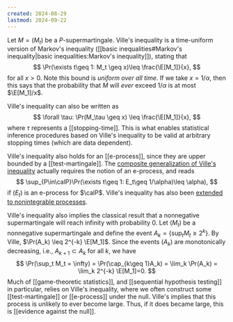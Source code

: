 ```yaml
---
created: 2024-08-29
lastmod: 2024-09-22
---
```


Let $M=(M_t)$ be a $P$-supermartingale. Ville's inequality is a time-uniform version of Markov's inequality ([[basic inequalities#Markov's inequality|basic inequalities:Markov's inequality]]), stating that 
$$
\Pr(\exists t\geq 1: M_t \geq x)\leq \frac{\E[M_1]}{x},
$$
for all $x>0$. Note this bound is _uniform over all time_. If we take $x = 1/\alpha$, then this says that the probability that $M$ will _ever_ exceed $1/\alpha$ is at most $\E[M_1]/x$. 

Ville's inequality can also be written as 
$$
\forall \tau: \Pr(M_\tau \geq x) \leq \frac{\E[M_1]}{x},
$$
where $\tau$ represents a [[stopping-time]]. This is what enables statistical inference procedures based on Ville's inequality to be valid at arbitrary stopping times (which are data dependent). 

Ville's inequality also holds for an [[e-process]], since they are upper bounded by a [[test-martingale]]. The [composite generalization of Ville's inequality](https://arxiv.org/pdf/2203.04485) actually requires the notion of an e-process, and reads 
$$
\sup_{P\in\calP}\Pr(\exists t\geq 1: E_t\geq 1/\alpha)\leq \alpha),
$$
if $(E_t)$ is an e-process for $\calP$. Ville's inequality has also been [extended to nonintegrable processes](https://arxiv.org/abs/2304.01163). 

Ville's inequality also implies the classical result that a nonnegative supermartingale will reach infinity with probability 0. Let $(M_t)$ be a nonnegative supermartingale and define the event $A_k = \{\sup_t M_t \geq 2^k\}$. By Ville, $\Pr(A_k) \leq 2^{-k} \E[M_1]$. Since the events $(A_k)$ are monotonically decreasing, i.e., $A_{k+1} \subset A_k$ for all $k$, we have 
$$
\Pr(\sup_t M_t = \infty) = \Pr(\cap_{k\geq 1}A_k) = \lim_k \Pr(A_k) = \lim_k 2^{-k} \E[M_1]=0.
$$
Much of [[game-theoretic statistics]], and [[sequential hypothesis testing]] in particular, relies on Ville's inequality, where we often construct some [[test-martingale]] or [[e-process]] under the null. Ville's implies that this process is unlikely to ever become large. Thus, if it does became large, this is [[evidence against the null]]. 